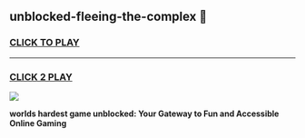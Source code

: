 
## unblocked-fleeing-the-complex 👋
<h3>
<a href="https://premium.freeplayer.one?title=unblocked-fleeing-the-complex&ref=14F">CLICK TO PLAY</a></h3>
<hr>

<h3>
<a href="https://premium.freeplayer.one?title=unblocked-fleeing-the-complex&ref=14F">CLICK 2 PLAY</a>
  
</h3>

<a href="https://premium.freeplayer.one?title=unblocked-fleeing-the-complex&ref=12F/"><img src="https://clearcache.store/games.png"></a>


**worlds hardest game unblocked: Your Gateway to Fun and Accessible Online Gaming**
